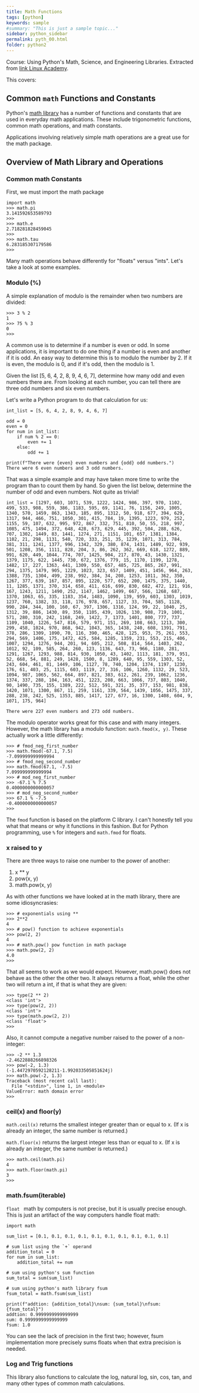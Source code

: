 ```yaml
---
title: Math Functions
tags: [python]
keywords: sample
#summary: "This is just a sample topic..."
sidebar: python_sidebar
permalink: pyth_00.html
folder: python2
---
```


Course: Using Python's Math, Science, and Engineering Libraries. Extracted from [link Linux Academy](https://linuxacademy.com/cp/modules/view/id/621).

This covers:


## Common `math` Functions and Constants

Python's [math library](https://docs.python.org/3/library/math.html) has a number of functions and constants that are used in everyday math applications. These include trigonometric functions, common math operations, and math constants.

Applications involving relatively simple math operations are a great use for the math package.

## Overview of Math Library and Operations

### Common math Constants

First, we must import the math package

```
import math
>>> math.pi
3.141592653589793
>>>
>>> math.e
2.718281828459045
>>>
>>> math.tau
6.283185307179586
>>>
```
Many math operations behave differently for "floats" versus "ints". Let's take a look at some examples.

### Modulo (%)

A simple explanation of modulo is the remainder when two numbers are divided:

```
>>> 3 % 2
1
>>> 75 % 3
0
>>>
```

A common use is to determine if a number is even or odd. In some applications, it is important to do one thing if a number is even and another if it is odd. An easy way to determine this is to modulo the number by 2. If it is even, the modulo is 0, and if it's odd, then the modulo is 1.

Given the list [5, 6, 4, 2, 8, 9, 4, 6, 7], determine how many odd and even numbers there are. From looking at each number, you can tell there are three odd numbers and six even numbers.

Let's write a Python program to do that calculation for us:

```
int_list = [5, 6, 4, 2, 8, 9, 4, 6, 7]

odd = 0
even = 0
for num in int_list:
    if num % 2 == 0:
        even += 1
    else:
        odd += 1

print(f"There were {even} even numbers and {odd} odd numbers.")
There were 6 even numbers and 3 odd numbers.
```

That was a simple example and may have taken more time to write the program than to count them by hand. So given the list below, determine the number of odd and even numbers. Not quite as trivial!

```
int_list = [1297, 603, 1071, 539, 1222, 1424, 986, 397, 970, 1102, 499, 533, 908, 559, 386, 1183, 595, 69, 1141, 76, 1156, 249, 1005, 1340, 570, 1459, 863, 1343, 185, 895, 1312, 50, 918, 677, 394, 629, 1317, 944, 466, 751, 1050, 301, 415, 784, 19, 1395, 1223, 979, 252, 1155, 59, 107, 632, 995, 972, 867, 332, 751, 810, 50, 55, 218, 997, 1085, 475, 1494, 372, 648, 428, 673, 629, 445, 392, 504, 288, 626, 707, 1302, 1449, 83, 1441, 1274, 271, 1151, 101, 657, 1381, 1384, 1102, 21, 298, 1131, 540, 720, 333, 251, 35, 1239, 1071, 313, 784, 381, 311, 1241, 1377, 996, 1342, 329, 380, 874, 1431, 1489, 922, 939, 501, 1208, 356, 1111, 828, 204, 3, 86, 262, 362, 669, 618, 1272, 889, 991, 620, 449, 1044, 774, 707, 1425, 904, 217, 870, 43, 1430, 1321, 1379, 1175, 622, 1445, 730, 672, 1376, 779, 15, 1170, 1199, 1278, 1482, 17, 227, 1363, 441, 1309, 550, 657, 485, 725, 865, 267, 991, 294, 1375, 1479, 905, 1229, 1023, 323, 657, 1409, 451, 1456, 964, 263, 1388, 735, 1304, 499, 238, 992, 384, 34, 208, 1253, 1011, 362, 350, 1267, 377, 639, 167, 857, 895, 1220, 577, 652, 200, 1475, 375, 1440, 11, 1285, 1371, 370, 314, 658, 411, 616, 699, 830, 682, 472, 121, 916, 167, 1243, 1211, 1490, 252, 1147, 1462, 1499, 667, 566, 1268, 687, 1370, 1063, 65, 335, 1183, 354, 1483, 1090, 139, 959, 603, 1303, 1019, 1237, 760, 1382, 33, 118, 176, 978, 657, 1127, 33, 704, 585, 1128, 990, 284, 344, 100, 160, 67, 397, 1306, 1316, 124, 99, 22, 1040, 25, 1312, 39, 886, 1430, 89, 350, 1105, 439, 1026, 130, 908, 719, 1001, 571, 280, 310, 242, 1168, 249, 1422, 7, 1373, 1401, 800, 777, 737, 1109, 1040, 1226, 547, 816, 579, 971, 151, 269, 108, 663, 1213, 300, 299, 458, 1024, 970, 868, 942, 1043, 365, 1438, 240, 608, 1391, 791, 378, 286, 1309, 1090, 70, 116, 390, 465, 428, 125, 953, 75, 261, 553, 294, 569, 1406, 175, 1472, 425, 584, 1285, 1359, 231, 553, 215, 406, 1007, 1294, 1276, 944, 201, 94, 605, 212, 508, 814, 564, 1403, 262, 1012, 92, 109, 585, 264, 260, 123, 1136, 643, 73, 966, 1180, 281, 1291, 1267, 1293, 988, 814, 930, 1050, 43, 1402, 1113, 181, 379, 951, 52, 668, 54, 881, 249, 1428, 1500, 8, 1289, 640, 95, 559, 1303, 52, 243, 604, 461, 81, 1449, 106, 1127, 78, 740, 1204, 1374, 1197, 1230, 176, 61, 403, 25, 1115, 603, 1119, 27, 316, 106, 1260, 1132, 29, 523, 1094, 987, 1065, 562, 664, 897, 821, 383, 612, 261, 239, 1062, 1236, 1374, 337, 288, 104, 163, 451, 1223, 208, 663, 1066, 737, 803, 1040, 90, 1490, 735, 155, 1389, 222, 512, 591, 321, 35, 377, 153, 981, 838, 1420, 1071, 1300, 867, 11, 259, 1161, 339, 564, 1439, 1056, 1475, 337, 288, 238, 242, 525, 1353, 885, 1417, 127, 677, 16, 1300, 1408, 604, 9, 1071, 175, 964]

There were 227 even numbers and 273 odd numbers.
```

The modulo operator works great for this case and with many integers. However, the math library has a modulo function: ```math.fmod(x, y)```. These actually work a little differently:

```
>>> # fmod_neg_first_number
>>> math.fmod(-67.1, 7.5)
-7.099999999999994
>>> # fmod_neg_second_number
>>> math.fmod(67.1, -7.5)
7.099999999999994
>>> # mod_neg_first_number
>>> -67.1 % 7.5
0.4000000000000057
>>> # mod_neg_second_number
>>> 67.1 % -7.5
-0.4000000000000057
>>>
```

The ```fmod``` function is based on the platform C library. I can't honestly tell you what that means or why it functions in this fashion. But for Python programming, use ```%``` for integers and ```math.fmod``` for floats.

### x raised to y

There are three ways to raise one number to the power of another:


1. x ** y
2. pow(x, y)
3. math.pow(x, y)

As with other functions we have looked at in the math library, there are some idiosyncrasies:

```
>>> # exponentials using **
>>> 2**2
4
>>> # pow() function to achieve exponentials
>>> pow(2, 2)
4
>>> # math.pow() pow function in math package
>>> math.pow(2, 2)
4.0
>>>
```

That all seems to work as we would expect. However, math.pow() does not behave as the other the other two. It always returns a float, while the other two will return a int, if that is what they are given:

```
>>> type(2 ** 2)
<class 'int'>
>>> type(pow(2, 2))
<class 'int'>
>>> type(math.pow(2, 2))
<class 'float'>
>>>
```

Also, it cannot compute a negative number raised to the power of a non-integer:

```
>>> -2 ** 1.3
-2.4622888266898326
>>> pow(-2, 1.3)
(-1.4472970592128211-1.992033505851624j)
>>> math.pow(-2, 1.3)
Traceback (most recent call last):
  File "<stdin>", line 1, in <module>
ValueError: math domain error
>>>
```

### ceil(x) and floor(y)

```math.ceil(x)``` returns the smallest integer greater than or equal to x. (If x is already an integer, the same number is returned.)

```math.floor(x)``` returns the largest integer less than or equal to x. (If x is already an integer, the same number is returned.)

```
>>> math.ceil(math.pi)
4
>>> math.floor(math.pi)
3
>>>
```

### math.fsum(iterable)

```float ``` math by computers is not precise, but it is usually precise enough. This is just an artifact of the way computers handle float math:

```
import math

sum_list = [0.1, 0.1, 0.1, 0.1, 0.1, 0.1, 0.1, 0.1, 0.1, 0.1]

# sum list using the `+` operand
addition_total = 0
for num in sum_list:
    addition_total += num

# sum using python's sum function
sum_total = sum(sum_list)

# sum using python's math library fsum
fsum_total = math.fsum(sum_list)

print(f"addtion: {addition_total}\nsum: {sum_total}\nfsum: {fsum_total}")
addtion: 0.9999999999999999
sum: 0.9999999999999999
fsum: 1.0
```

You can see the lack of precision in the first two; however, fsum implementation more precisely sums floats when that extra precision is needed.

### Log and Trig functions

This library also functions to calculate the log, natural log, sin, cos, tan, and many other types of common math calculations.
